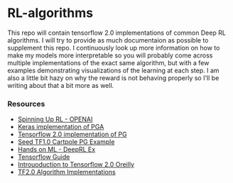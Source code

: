 # RL-algorithms
This repo will contain tensorflow 2.0 implementations of common Deep RL algorithms. I will try to provide as much documentaion 
as possible to supplement this repo. I continuously look up more information on how to make my models more interpretable so
you will probably come across multiple implementations of the exact same algorithm, but with a few examples demonstrating visualizations of the learning at each step. I am also a little bit hazy on why the reward is not behaving properly so I'll be writing about that a bit more as well.

### Resources

- [Spinning Up RL - OPENAI](https://spinningup.openai.com/en/latest/)
- [Keras implementation of PGA](https://github.com/keon/policy-gradient/blob/master/pg.py)
- [Tensorflow 2.0 implementation of PG](https://github.com/Alex-zhai/reinforcement_learning_using_tensorflow2.0/blob/master/PG/run_pg.py)
- [Seed TF1.0 Cartpole PG Example](https://colab.research.google.com/drive/1CqHkJhsoysHvFS4DXRnhPVeTKaeLMQ3w#scrollTo=8lL3BU_wUl8a)
- [Hands on ML - DeepRL Ex](https://github.com/ageron/handson-ml/blob/master/16_reinforcement_learning.ipynb)
- [Tensorflow Guide](https://www.tensorflow.org/guide)
- [Introuoduction to Tensorflow 2.0 Oreilly](https://www.youtube.com/watch?v=5ECD8J3dvDQ)
- [TF2.0 Algorithm Implementations](https://github.com/YunYang1994/TensorFlow2.0-Examples)















